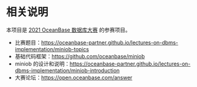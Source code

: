 # 相关说明

本项目是 [2021 OceanBase 数据库大赛](https://open.oceanbase.com/competition/index) 的参赛项目。

- 比赛题目：https://oceanbase-partner.github.io/lectures-on-dbms-implementation/miniob-topics
- 基础代码框架：https://github.com/oceanbase/miniob 
- miniob 的设计和说明：https://oceanbase-partner.github.io/lectures-on-dbms-implementation/miniob-introduction
- 大赛论坛：https://open.oceanbase.com/answer

